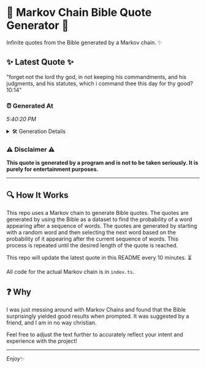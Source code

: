 # 📖 Markov Chain Bible Quote Generator 📖

Infinite quotes from the Bible generated by a Markov chain. ✨

## ✨ Latest Quote ✨
"forget not the lord thy god, in not keeping his commandments, and his judgments, and his statutes, which i command thee this day for thy good? 10:14"

### ⏰ Generated At
*5:40:20 PM*

<details>
    <summary>🛠️ Generation Details</summary>
    <p>
        <strong>🌱 Seed:</strong> forget<br>
        <strong>🔄 Iterations:</strong> 26<br>
        <strong>📜 Context History:</strong><br>[ forget ]: not<br>[ forget, not ]: the<br>[ forget, not, the ]: lord<br>[ forget, not, the, lord ]: thy<br>[ forget, not, the, lord, thy ]: god,<br>[ forget, not, the, lord, thy, god, ]: in<br>[ not, the, lord, thy, god,, in ]: not<br>[ the, lord, thy, god,, in, not ]: keeping<br>[ lord, thy, god,, in, not, keeping ]: his<br>[ thy, god,, in, not, keeping, his ]: commandments,<br>[ god,, in, not, keeping, his, commandments, ]: and<br>[ in, not, keeping, his, commandments,, and ]: his<br>[ not, keeping, his, commandments,, and, his ]: judgments,<br>[ keeping, his, commandments,, and, his, judgments, ]: and<br>[ his, commandments,, and, his, judgments,, and ]: his<br>[ commandments,, and, his, judgments,, and, his ]: statutes,<br>[ and, his, judgments,, and, his, statutes, ]: which<br>[ his, judgments,, and, his, statutes,, which ]: i<br>[ judgments,, and, his, statutes,, which, i ]: command<br>[ and, his, statutes,, which, i, command ]: thee<br>[ his, statutes,, which, i, command, thee ]: this<br>[ statutes,, which, i, command, thee, this ]: day<br>[ which, i, command, thee, this, day ]: for<br>[ i, command, thee, this, day, for ]: thy<br>[ command, thee, this, day, for, thy ]: good?<br>[ thee, this, day, for, thy, good? ]: 10:14<br>
    </p>
</details>

### ⚠️ Disclaimer ⚠️
**This quote is generated by a program and is not to be taken seriously. It is purely for entertainment purposes.**

---

## 🔍 How It Works

This repo uses a Markov chain to generate Bible quotes. The quotes are generated by using the Bible as a dataset to find the probability of a word appearing after a sequence of words. The quotes are generated by starting with a random word and then selecting the next word based on the probability of it appearing after the current sequence of words. This process is repeated until the desired length of the quote is reached.

This repo will update the latest quote in this README every 10 minutes. ⏳

All code for the actual Markov chain is in `index.ts`.

## ❓ Why

I was just messing around with Markov Chains and found that the Bible surprisingly yielded good results when prompted. 
It was suggested by a friend, and I am in no way christian.

Feel free to adjust the text further to accurately reflect your intent and experience with the project!

---

*Enjoy*✨
